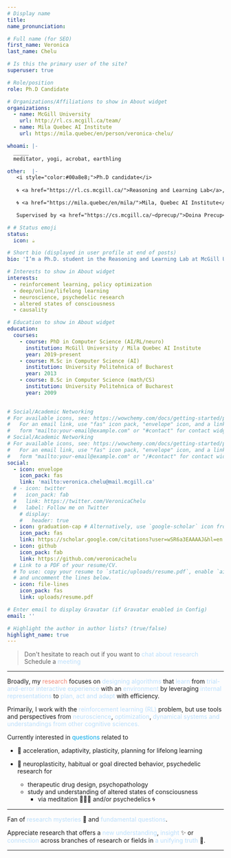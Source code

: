 ```yaml
---
# Display name
title: 
name_pronunciation: 

# Full name (for SEO)
first_name: Veronica
last_name: Chelu

# Is this the primary user of the site?
superuser: true

# Role/position
role: Ph.D Candidate 

# Organizations/Affiliations to show in About widget
organizations:
  - name: McGill University 
    url: http://rl.cs.mcgill.ca/team/
  - name: Mila Quebec AI Institute
    url: https://mila.quebec/en/person/veronica-chelu/

whoami: |-
  _____
  meditator, yogi, acrobat, earthling

other:  |-
   <i style="color:#00a8e8;">Ph.D candidate</i>
   
   🌀 <a href="https://rl.cs.mcgill.ca/">Reasoning and Learning Lab</a>, <a href="https://www.cs.mcgill.ca/">McGill University, School of Computer Science</a> 

   🌀 <a href="https://mila.quebec/en/mila/">Mila, Quebec AI Institute</a>

   Supervised by <a href="https://cs.mcgill.ca/~dprecup/">Doina Precup</a>. 

# # Status emoji
status:
  icon: ☕️

# Short bio (displayed in user profile at end of posts)
bio: 'I’m a Ph.D. student in the Reasoning and Learning Lab at McGill University and Mila, Montreal.' 

# Interests to show in About widget
interests: 
  - reinforcement learning, policy optimization
  - deep/online/lifelong learning
  - neuroscience, psychedelic research
  - altered states of consciousness
  - causality

# Education to show in About widget
education:
  courses:
    - course: PhD in Computer Science (AI/RL/neuro)
      institution: McGill University / Mila Quebec AI Institute
      year: 2019-present
    - course: M.Sc in Computer Science (AI)
      institution: University Politehnica of Bucharest
      year: 2013
    - course: B.Sc in Computer Science (math/CS)
      institution: University Politehnica of Bucharest
      year: 2009
 

# Social/Academic Networking
# For available icons, see: https://wowchemy.com/docs/getting-started/page-builder/#icons
#   For an email link, use "fas" icon pack, "envelope" icon, and a link in the
#   form "mailto:your-email@example.com" or "#contact" for contact widget.
# Social/Academic Networking
# For available icons, see: https://wowchemy.com/docs/getting-started/page-builder/#icons
#   For an email link, use "fas" icon pack, "envelope" icon, and a link in the
#   form "mailto:your-email@example.com" or "/#contact" for contact widget.
social:
  - icon: envelope
    icon_pack: fas
    link: 'mailto:veronica.chelu@mail.mcgill.ca'
  # - icon: twitter
  #   icon_pack: fab
  #   link: https://twitter.com/VeronicaChelu
  #   label: Follow me on Twitter
    # display:
    #   header: true
  - icon: graduation-cap # Alternatively, use `google-scholar` icon from `ai` icon pack
    icon_pack: fas
    link: https://scholar.google.com/citations?user=wSR6a3EAAAAJ&hl=en
  - icon: github
    icon_pack: fab
    link: https://github.com/veronicachelu
  # Link to a PDF of your resume/CV.
  # To use: copy your resume to `static/uploads/resume.pdf`, enable `ai` icons in `params.yaml`,
  # and uncomment the lines below.
  - icon: file-lines
    icon_pack: fas
    link: uploads/resume.pdf

# Enter email to display Gravatar (if Gravatar enabled in Config)
email: ''

# Highlight the author in author lists? (true/false)
highlight_name: true
---
```

>Don't hesitate to reach out if you want to <span style="color:#bbdefb;">chat about research   </span>
<i class="fas fa-angle-double-right" style="color: #00a8e8;"></i> <i class="fas fa-angle-double-right" style="color: #00a8e8;"></i> <i class="fas fa-angle-double-right" style="color: #00a8e8;"></i>    Schedule a <span style="color:#bbdefb;">meeting</span> <a href="https://calendly.com/veronica-chelu" style="text-decoration: none"><i class="fas fa-thin fa-calendar-days" style="color: #00a8e8;"></i></a>
_________________________________________________________________



Broadly, my <span style="color:#EF8371;">research</span> focuses on <span style="color:#bbdefb;">designing algorithms</span> that <span style="color:#bbdefb;">learn</span> from <span style="color:#bbdefb;">trial-and-error</span> <span style="color:#bbdefb;">interactive experience</span> with an <span style="color:#bbdefb;">environment</span> by leveraging <span style="color:#bbdefb;">internal representations</span> to <span style="color:#bbdefb;">plan, act and adapt</span> with efficiency.

Primarily, I work with the <span style="color:#bbdefb;">reinforcement learning (RL)</span> problem, but use tools and perspectives from <span style="color:#bbdefb;">neuroscience</span>, <span style="color:#bbdefb;">optimization</span>, <span style="color:#bbdefb;">dynamical systems</spani> and understandings from other <span style="color:#bbdefb;">cognitive sciences</span>.


Currently interested in <span style="color:#00a8e8;">questions</span> related to

  * 🤖 acceleration, adaptivity, plasticity, planning for lifelong learning

  * 🧠 neuroplasticity, habitual or goal directed behavior, psychedelic research for
    * therapeutic drug design, psychopathology
    * study and understanding of altered states of consciousness
      * via meditation 🧘🏼‍♀️ and/or psychedelics 🌀

_________________________________________________________________

Fan of <span style="color:#bbdefb;">research mysteries</span> 🔮 and <span style="color:#bbdefb;">fundamental questions</span>.

Appreciate research that offers a <span style="color:#bbdefb;">new understanding</span>, <span style="color:#bbdefb;">insight</span> ✨ or <span style="color:#bbdefb;">connection</span> across branches of research or fields in <span style="color:#bbdefb;">a unifying truth</span> 🤯. 


_________________________________________________________________


<!-- {style="text-align: justify;"} -->
